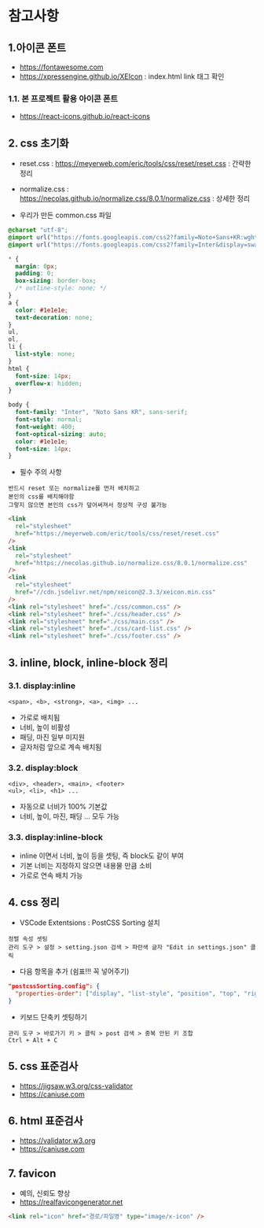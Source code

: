 # 참고사항

## 1.아이콘 폰트

- https://fontawesome.com
- https://xpressengine.github.io/XEIcon
  : index.html link 태그 확인

### 1.1. 본 프로젝트 활용 아이콘 폰트

- https://react-icons.github.io/react-icons

## 2. css 초기화

- reset.css
  : https://meyerweb.com/eric/tools/css/reset/reset.css
  : 간략한 정리

- normalize.css
  : https://necolas.github.io/normalize.css/8.0.1/normalize.css
  : 상세한 정리

- 우리가 만든 common.css 파일

```css
@charset "utf-8";
@import url("https://fonts.googleapis.com/css2?family=Noto+Sans+KR:wght@100..900&display=swap");
@import url("https://fonts.googleapis.com/css2?family=Inter&display=swap");

* {
  margin: 0px;
  padding: 0;
  box-sizing: border-box;
  /* outline-style: none; */
}
a {
  color: #1e1e1e;
  text-decoration: none;
}
ul,
ol,
li {
  list-style: none;
}
html {
  font-size: 14px;
  overflow-x: hidden;
}

body {
  font-family: "Inter", "Noto Sans KR", sans-serif;
  font-style: normal;
  font-weight: 400;
  font-optical-sizing: auto;
  color: #1e1e1e;
  font-size: 14px;
}
```

- 필수 주의 사항

```
반드시 reset 또는 normalize를 먼저 배치하고
본인의 css를 배치해야함
그렇지 않으면 본인의 css가 덮어써져서 정상적 구성 불가능
```

```html
<link
  rel="stylesheet"
  href="https://meyerweb.com/eric/tools/css/reset/reset.css"
/>
<link
  rel="stylesheet"
  href="https://necolas.github.io/normalize.css/8.0.1/normalize.css"
/>
<link
  rel="stylesheet"
  href="//cdn.jsdelivr.net/npm/xeicon@2.3.3/xeicon.min.css"
/>
<link rel="stylesheet" href="./css/common.css" />
<link rel="stylesheet" href="./css/header.css" />
<link rel="stylesheet" href="./css/main.css" />
<link rel="stylesheet" href="./css/card-list.css" />
<link rel="stylesheet" href="./css/footer.css" />
```

## 3. inline, block, inline-block 정리

### 3.1. display:inline

```
<span>, <b>, <strong>, <a>, <img> ...
```

- 가로로 배치됨
- 너비, 높이 비활성
- 패딩, 마진 일부 미지원
- 글자처럼 앞으로 계속 배치됨

### 3.2. display:block

```
<div>, <header>, <main>, <footer>
<ul>, <li>, <h1> ...
```

- 자동으로 너비가 100% 기본값
- 너비, 높이, 마진, 패딩 ... 모두 가능

### 3.3. display:inline-block

- inline 이면서 너비, 높이 등을 셋팅, 즉 block도 같이 부여
- 기본 너비는 지정하지 않으면 내용물 만큼 소비
- 가로로 연속 배치 가능

## 4. css 정리

- VSCode Extentsions : PostCSS Sorting 설치

```
정렬 속성 셋팅
관리 도구 > 설정 > setting.json 검색 > 파란색 글자 "Edit in settings.json" 클릭
```

- 다음 항목을 추가 (쉼표!!! 꼭 넣어주기)

```json
"postcssSorting.config": {
  "properties-order": ["display", "list-style", "position", "top", "right", "bottom", "left", "float", "clear", "width", "height", "padding", "margin", "border", "background", "color", "font", "font-weight", "font-size", "line-height", "font-family", "letter-spacing", "text-decoration", "text-align", "verticla-align", "white-space", "content", "animation"]
}
```

- 키보드 단축키 셋팅하기

```
관리 도구 > 바로가기 키 > 클릭 > post 검색 > 중복 안된 키 조합
Ctrl + Alt + C
```

## 5. css 표준검사

- https://jigsaw.w3.org/css-validator
- https://caniuse.com

## 6. html 표준검사

- https://validator.w3.org
- https://caniuse.com

## 7. favicon

- 예의, 신뢰도 향상
- https://realfavicongenerator.net

```html
<link rel="icon" href="경로/파일명" type="image/x-icon" />
```
